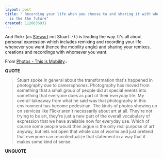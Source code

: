 ```yaml
---
layout: post
title: " Recording your life when you choose to and sharing it with whomever you want
  is the the future"
created: 1126636931
---
```

<p>And flickr (as <a href="http://sylloge.com/personal/">Stewart</a> not Stuart :-) ) is leading the way. It's all about personal expression which includes remixing and recording your life whenever you want (hence the mobility angle) and sharing your remixes, creations and recordings with whomever you want.</p>
<p>From <a href="http://www.thisismobility.com/blog/?p=35">Photos - This is Mobility</a>.:</p>
<p><b>QUOTE</b></p><blockquote><p>Stuart spoke in general about the transformation that's happened in photography due to cameraphones. Photography has moved from something that a small group of people did at special events into something that everyone does as part of their everyday life. My overall takeaway from what he said was that photography in this environment has become pedestrian. The kinds of photos showing up on services like Flickr aren't necessarily about art at all. They're not trying to be art, they're just a new part of the overall vocabulary of expression that we have available now for everyday use. Which of course some people would then argue is the only real purpose of art anyway, but lets not open that whole can of worms and just pretend that everyone can recontextualize that statement in a way that it makes some kind of sense.
</p>
</blockquote><p><b>UNQUOTE</b></p>



